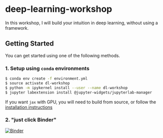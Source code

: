 # deep-learning-workshop

In this workshop, I will build your intuition in deep learning, without using a framework.

## Getting Started

You can get started using one of the following methods.

### 1. Setup using `conda` environments

```bash
$ conda env create -f environment.yml
$ source activate dl-workshop
$ python -m ipykernel install --user --name dl-workshop
$ jupyter labextension install @jupyter-widgets/jupyterlab-manager
```

If you want `jax` with GPU, you will need to build from source, or follow the [installation instructions](https://github.com/google/jax#installation)

### 2. "just click Binder"

[![Binder](https://mybinder.org/badge_logo.svg)](https://mybinder.org/v2/gh/ericmjl/dl-workshop/master)